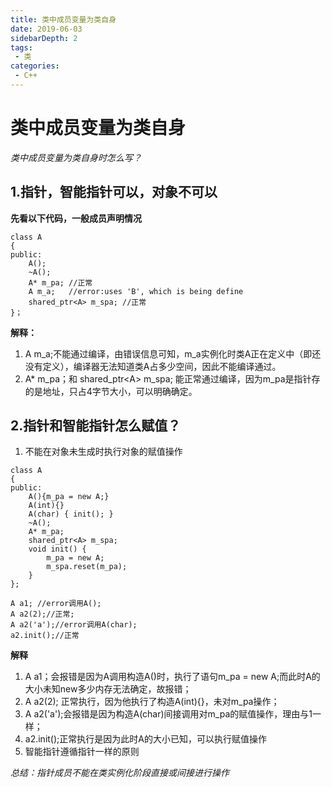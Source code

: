```yaml
---
title: 类中成员变量为类自身
date: 2019-06-03
sidebarDepth: 2
tags:
 - 类
categories:
 - C++
---
```

# 类中成员变量为类自身

*类中成员变量为类自身时怎么写？*
## 1.指针，智能指针可以，对象不可以
**先看以下代码，一般成员声明情况**
```
class A
{
public:
	A();
	~A();
	A* m_pa; //正常
	A m_a;   //error:uses 'B', which is being define   
	shared_ptr<A> m_spa; //正常
}；
```
**解释：**
1. A m_a;不能通过编译，由错误信息可知，m_a实例化时类A正在定义中（即还没有定义），编译器无法知道类A占多少空间，因此不能编译通过。
2. A* m_pa；和 shared_ptr&lt;A&gt; m_spa; 能正常通过编译，因为m_pa是指针存的是地址，只占4字节大小，可以明确确定。

## 2.指针和智能指针怎么赋值？
1. 不能在对象未生成时执行对象的赋值操作
```
class A
{
public:
	A(){m_pa = new A;}
	A(int){}
	A(char) { init(); }
	~A();
	A* m_pa;
	shared_ptr<A> m_spa;
	void init() {
		m_pa = new A;
		m_spa.reset(m_pa);
	}
};

A a1; //error调用A();
A a2(2);//正常;
A a2('a');//error调用A(char);
a2.init();//正常
```
**解释**
1. A a1；会报错是因为A调用构造A()时，执行了语句m_pa = new A;而此时A的大小未知new多少内存无法确定，故报错；
2. A a2(2); 正常执行，因为他执行了构造A(int){}，未对m_pa操作；
3. A a2('a');会报错是因为构造A(char)间接调用对m_pa的赋值操作，理由与1一样；
4. a2.init();正常执行是因为此时A的大小已知，可以执行赋值操作
5. 智能指针遵循指针一样的原则

*总结：指针成员不能在类实例化阶段直接或间接进行操作*

